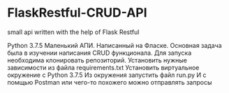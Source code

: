 # FlaskRestful-CRUD-API
small api written with the help of Flask Restful

Python 3.7.5
Маленький АПИ. Написанный на Фласке. Основная задача была в изучении написания CRUD функционала. 
Для запуска необходима клонировать репозиторий.
Установить нужные зависимости из файла requirements.txt
Установить виртуальное окружение с Python 3.7.5
Из окружения запустить файл run.py
И с помщью Postman или чего-то похожего можно отправлять запросы
